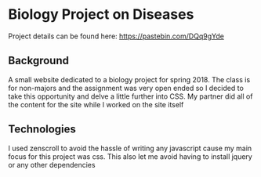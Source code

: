 # Biology Project on Diseases
Project details can be found here: https://pastebin.com/DQq9gYde
## Background
A small website dedicated to a biology project for spring 2018. The class is for non-majors and the assignment was very open ended so I decided to take this opportunity and delve a little further into CSS. My partner did all of the content for the site while I worked on the site itself
## Technologies
I used zenscroll to avoid the hassle of writing any javascript cause my main focus for this project was css. This also let me avoid having to install jquery or any other dependencies
